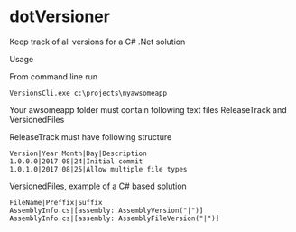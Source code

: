 # dotVersioner
Keep track of all versions for a C# .Net solution

Usage

From command line run
```
VersionsCli.exe c:\projects\myawsomeapp
```

Your awsomeapp folder must contain following text files 
ReleaseTrack and VersionedFiles


ReleaseTrack must have following structure
```
Version|Year|Month|Day|Description
1.0.0.0|2017|08|24|Initial commit
1.0.1.0|2017|08|25|Allow multiple file types
```

VersionedFiles, example of a C# based solution
```
FileName|Preffix|Suffix
AssemblyInfo.cs|[assembly: AssemblyVersion("|")]
AssemblyInfo.cs|[assembly: AssemblyFileVersion("|")]
```
